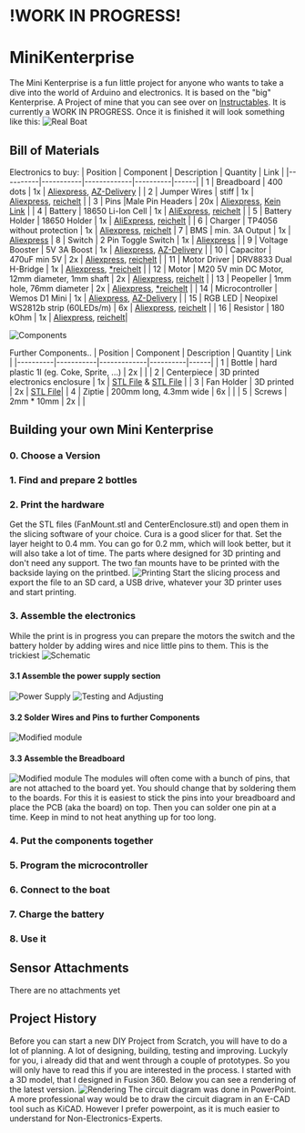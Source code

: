 # !WORK IN PROGRESS!

# MiniKenterprise
The Mini Kenterprise is a fun little project for anyone who wants to take a dive into the world of Arduino and electronics.
It is based on the "big" Kenterprise. A Project of mine that you can see over on [Instructables](https://www.instructables.com/Building-a-Self-Driving-Boat-ArduPilot-Rover/).
It is currently a WORK IN PROGRESS. Once it is finished it will look something like this:
![Real Boat](images/RealBoat.jpg)

## Bill of Materials
Electronics to buy:
| Position | Component | Description | Quantity | Link |
|----------|-----------|-------------|----------|------|
| 1 | Breadboard | 400 dots | 1x | [Aliexpress](https://de.aliexpress.com/item/32711841420.html?spm=a2g0o.productlist.0.0.69aa381393BqnZ&algo_pvid=5b0b763c-7e39-470d-ad8d-dc896d8a2570&algo_exp_id=5b0b763c-7e39-470d-ad8d-dc896d8a2570-1&pdp_ext_f=%7B%22sku_id%22%3A%2260928567388%22%7D), [AZ-Delivery](https://www.az-delivery.de/products/mini-breadboard?_pos=1&_sid=12607a080&_ss=r) |
| 2 | Jumper Wires | stiff | 1x | [Aliexpress](https://de.aliexpress.com/item/1005002828254543.html?spm=a2g0o.productlist.0.0.273e66efIJdZJB&algo_pvid=34572367-adc8-4615-9ad0-2bd02f056100&aem_p4p_detail=20211021042446286150965408330007926505&algo_exp_id=34572367-adc8-4615-9ad0-2bd02f056100-54&pdp_ext_f=%7B%22sku_id%22%3A%2212000022367973906%22%7D), [reichelt](https://www.reichelt.de/steckbruecken-drahtbruecken-set-140-teilig-steckboard-dbs-p79056.html?&trstct=pos_1&nbc=1) |
| 3 | Pins |Male Pin Headers | 20x | [Aliexpress](https://de.aliexpress.com/item/32993182990.html?spm=a2g0o.productlist.0.0.45532ff4sSm6qG&algo_pvid=c676763d-3223-4d05-9876-854d71d37ee1&algo_exp_id=c676763d-3223-4d05-9876-854d71d37ee1-0&pdp_ext_f=%7B%22sku_id%22%3A%2266952136433%22%7D), [Kein Link]() |
| 4 | Battery | 18650 Li-Ion Cell | 1x | [AliExpress](https://de.aliexpress.com/item/1005003394481523.html?spm=a2g0o.productlist.0.0.2f2a17e9Wt8ZAj&algo_pvid=c32a842c-d0d7-45cc-a587-c66c44ccf0d9&algo_exp_id=c32a842c-d0d7-45cc-a587-c66c44ccf0d9-2&pdp_ext_f=%7B%22sku_id%22%3A%2212000025582890802%22%7D), [reichelt](https://www.reichelt.de/industriezelle-18650-3-6-v-2850-mah-ungeschuetzt-1er-pack-sam-18650-29e-s-p278089.html?&trstct=pos_11&nbc=1) |
| 5 | Battery Holder | 18650 Holder | 1x | [AliExpress](https://de.aliexpress.com/item/1005001769305908.html?spm=a2g0o.productlist.0.0.3a27354agQ6Pio&algo_pvid=ca4395f5-f0e6-4309-a393-d1d4038c9448&algo_exp_id=ca4395f5-f0e6-4309-a393-d1d4038c9448-15&pdp_ext_f=%7B%22sku_id%22%3A%2212000024755845325%22%7D), [reichelt](https://www.reichelt.de/batteriehalter-fuer-1-18650-zelle-pin-halter-ha-1x18650-p141630.html?&trstct=pos_3&nbc=1) |
| 6 | Charger | TP4056 without protection | 1x | [Aliexpress](https://de.aliexpress.com/item/32467578996.html?spm=a2g0o.productlist.0.0.4dcf70f9WakeCp&algo_pvid=842f1695-cc25-4bc1-a38c-1cf906fc783d&aem_p4p_detail=202111230352556223191660969810000358539&algo_exp_id=842f1695-cc25-4bc1-a38c-1cf906fc783d-0&pdp_ext_f=%7B%22sku_id%22%3A%2210000003716909972%22%7D), [reichelt](https://www.reichelt.de/entwicklerboards-ladeplatine-fuer-3-7v-li-akkus-micro-usb-1a-debo2-3-7li-1-0a-p291400.html?&trstct=pos_1&nbc=1)
| 7 | BMS | min. 3A Output | 1x | [Aliexpress](https://de.aliexpress.com/item/4001010955646.html?spm=a2g0o.productlist.0.0.20e822c8MUsP5C&algo_pvid=451857c9-a5b8-4a79-9d83-765ab7486e81&algo_exp_id=451857c9-a5b8-4a79-9d83-765ab7486e81-21&pdp_ext_f=%7B%22sku_id%22%3A%2210000013439349752%22%7D)
| 8 | Switch | 2 Pin Toggle Switch | 1x | [Aliexpress](https://de.aliexpress.com/item/32919390284.html?spm=a2g0o.productlist.0.0.3bd64051ZGI1Yw&algo_pvid=4c30ae6c-6183-40d9-bef8-32658080ae47&algo_exp_id=4c30ae6c-6183-40d9-bef8-32658080ae47-0&pdp_ext_f=%7B%22sku_id%22%3A%2210000000938211422%22%7D) |
| 9 | Voltage Booster | 5V 3A Boost | 1x | [Aliexpress](https://de.aliexpress.com/item/1005002027119464.html?spm=a2g0o.productlist.0.0.81a7711bHeSAoy&algo_pvid=311379db-8755-4eef-8dd7-f3721bee5998&algo_exp_id=311379db-8755-4eef-8dd7-f3721bee5998-2&pdp_ext_f=%7B%22sku_id%22%3A%2212000018457419913%22%7D), [AZ-Delivery](https://www.az-delivery.de/products/mt3608-dc-dc-step-up-modul-1) |
| 10 | Capacitor | 470uF min 5V | 2x | [Aliexpress](https://de.aliexpress.com/item/32875701185.html?spm=a2g0o.productlist.0.0.1cbf7f5cbnNJI7&algo_pvid=b5abe3f7-8cf4-484c-a854-4b7f60c7e4c5&algo_exp_id=b5abe3f7-8cf4-484c-a854-4b7f60c7e4c5-3&pdp_ext_f=%7B%22sku_id%22%3A%2265570137243%22%7D), [reichelt](https://www.reichelt.de/elko-radial-470-uf-16-v-105-c-low-esr-fm-a-470u-16b-p200051.html?&trstct=pos_11&nbc=1) |
| 11 | Motor Driver | DRV8833 Dual H-Bridge | 1x | [Aliexpress](https://de.aliexpress.com/item/4000083406292.html?spm=a2g0o.productlist.0.0.1ceb2eb7kfWKHc&algo_pvid=acb5065d-311a-4a24-9c37-187b0974ba84&algo_exp_id=acb5065d-311a-4a24-9c37-187b0974ba84-0&pdp_ext_f=%7B%22sku_id%22%3A%2210000000221355749%22%7D), [*reichelt](https://www.reichelt.de/entwicklerboards-luefter-mit-propeller-modul-l9110-debo-fan-l9110-p282643.html?&trstct=pos_13&nbc=1) |
| 12 | Motor | M20 5V min DC Motor, 12mm diameter, 1mm shaft  | 2x | [Aliexpress](https://de.aliexpress.com/item/1005003199253570.html?spm=a2g0o.productlist.0.0.59025931P1d5qQ&algo_pvid=8513311f-bc9c-472d-8655-51d8797c7d1c&algo_exp_id=8513311f-bc9c-472d-8655-51d8797c7d1c-7&pdp_ext_f=%7B%22sku_id%22%3A%2212000024625599971%22%7D), [reichelt](https://www.reichelt.de/entwicklerboards-luefter-mit-propeller-modul-l9110-debo-fan-l9110-p282643.html?&trstct=pos_13&nbc=1)  |
| 13 | Peopeller | 1mm hole, 76mm diameter | 2x | [Aliexpress](https://de.aliexpress.com/item/1005003314629873.html?spm=a2g0o.productlist.0.0.56e46a65bcZ5sh&algo_pvid=80799301-ed8d-4227-9d88-257a5cae9411&algo_exp_id=80799301-ed8d-4227-9d88-257a5cae9411-12&pdp_ext_f=%7B%22sku_id%22%3A%2212000025168258281%22%7D), [*reichelt](https://www.reichelt.de/entwicklerboards-luefter-mit-propeller-modul-l9110-debo-fan-l9110-p282643.html?&trstct=pos_13&nbc=1) | 
| 14 | Microcontroller | Wemos D1 Mini | 1x | [Aliexpress](https://de.aliexpress.com/item/32831353752.html?spm=a2g0o.productlist.0.0.e76c5dcdMkkDG3&algo_pvid=a7b307b0-bce5-47fd-b257-1bd2229e5fea&algo_exp_id=a7b307b0-bce5-47fd-b257-1bd2229e5fea-0&pdp_ext_f=%7B%22sku_id%22%3A%2210000014440741148%22%7D), [AZ-Delivery](https://www.az-delivery.de/products/d1-mini) |
| 15 | RGB LED | Neopixel WS2812b strip (60LEDs/m) | 6x | [Aliexpress](https://de.aliexpress.com/item/4000148759042.html?spm=a2g0o.productlist.0.0.b8c26097BDVBNI&algo_pvid=2af75e62-db7f-46df-84b4-273371ba9cf5&aem_p4p_detail=2021112303561715801964981300740000365539&algo_exp_id=2af75e62-db7f-46df-84b4-273371ba9cf5-4&pdp_ext_f=%7B%22sku_id%22%3A%2212000021774801945%22%7D), [reichelt](https://www.reichelt.de/entwicklerboards-flora-rgb-smart-neopixel-4er-pack-ws2811-debo-np-f-rgb-p235471.html?&trstct=pos_6&nbc=1) |
| 16 | Resistor | 180 kOhm | 1x | [Aliexpress](https://de.aliexpress.com/item/1005002540879857.html?spm=a2g0o.productlist.0.0.56aa1046z7vc6n&algo_pvid=b86d9d5a-bcaf-418d-a984-3a94f9342a7c&algo_exp_id=b86d9d5a-bcaf-418d-a984-3a94f9342a7c-2&pdp_ext_f=%7B%22sku_id%22%3A%2212000021063599724%22%7D), [reichelt](https://www.reichelt.de/widerstand-metalloxyd-180-kohm-0207-1-0-w-5--1w-180k-p1791.html?&trstct=pos_3&nbc=1)|

![Components](images/Version1/Components.jpg)


Further Components..
| Position | Component | Description | Quantity | Link |
|----------|-----------|-------------|----------|------|
| 1 | Bottle | hard plastic 1l (eg. Coke, Sprite, ...) | 2x | |
| 2 | Centerpiece | 3D printed electronics enclosure | 1x | [STL File](3dFiles/Centerpiece_Body.stl) & [STL File](3dFiles/Centerpiece_Cap.stl)  |
| 3 | Fan Holder | 3D printed | 2x | [STL File](3dFiles/FanHolder.stl)|
| 4 | Ziptie | 200mm long, 4.3mm wide | 6x | |
| 5 | Screws | 2mm * 10mm | 2x | |

## Building your own Mini Kenterprise
### 0. Choose a Version


### 1. Find and prepare 2 bottles

### 2. Print the hardware
Get the STL files (FanMount.stl and CenterEnclosure.stl) and open them in the slicing software of your choice. Cura is a good slicer for that. Set the layer height to 0.4 mm. You can go for 0.2 mm, which will look better, but it will also take a lot of time.
The parts where designed for 3D printing and don't need any support. The two fan mounts have to be printed with the backside laying on the printbed.
![Printing](images/Slicing.jpg)
Start the slicing process and export the file to an SD card, a USB drive, whatever your 3D printer uses and start printing.

### 3. Assemble the electronics
While the print is in progress you can prepare the motors the switch and the battery holder by adding wires and nice little pins to them. This is the trickiest 
![Schematic](images/Version1/CircuitDiagram.jpg)
#### 3.1 Assemble the power supply section
![Power Supply](images/Version1/PowerSystemSoldered.jpg)
![Testing and Adjusting](images/Version1/TestingAndAdjusting.jpg)


#### 3.2 Solder Wires and Pins to further Components
![Modified module](images/Version1/ModifiedFanModule.jpg)

#### 3.3 Assemble the Breadboard
![Modified module](images/Version1/FinishedElectronics.jpg)
The modules will often come with a bunch of pins, that are not attached to the board yet.
You should change that by soldering them to the boards.
For this it is easiest to stick the pins into your breadboard and place the PCB (aka the board) on top.
Then you can solder one pin at a time. Keep in mind to not heat anything up for too long.

### 4. Put the components together
### 5. Program the microcontroller
### 6. Connect to the boat
### 7. Charge the battery
### 8. Use it


## Sensor Attachments
There are no attachments yet

## Project History
Before you can start a new DIY Project from Scratch, you will have to do a lot of planning. A lot of designing, building, testing and improving.
Luckyly for you, i already did that and went through a couple of prototypes.
So you will only have to read this if you are interested in the process.
I started with a 3D model, that I designed in Fusion 360. Below you can see a rendering of the latest version.
![Rendering](images/Rendering.jpg)
The circuit diagram was done in PowerPoint. A more professional way would be to draw the circuit diagram in an E-CAD tool such as KiCAD.
However I prefer powerpoint, as it is much easier to understand for Non-Electronics-Experts.

